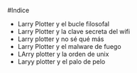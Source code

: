 #Indice
* Larry Plotter y el bucle filosofal
* Larry Plotter y la clave secreta del wifi
* Larry plotter y no sé qué más
* Larry Plotter y el malware de fuego
* LArry plotter y la orden de unix
* Laryy plotter y el palo de pelo
